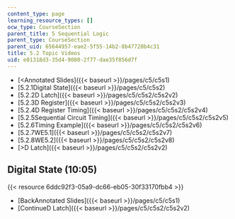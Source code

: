 ```yaml
---
content_type: page
learning_resource_types: []
ocw_type: CourseSection
parent_title: 5 Sequential Logic
parent_type: CourseSection
parent_uid: 65644957-eae2-5f55-14b2-8b47728b4c31
title: 5.2 Topic Videos
uid: e01318d3-35d4-9080-2f77-dae35f856d7f
---
```


*   [\<Annotated Slides]({{< baseurl >}}/pages/c5/c5s1)
*   [5.2.1Digital State]({{< baseurl >}}/pages/c5/c5s2)
*   [5.2.2D Latch]({{< baseurl >}}/pages/c5/c5s2/c5s2v2)
*   [5.2.3D Register]({{< baseurl >}}/pages/c5/c5s2/c5s2v3)
*   [5.2.4D Register Timing]({{< baseurl >}}/pages/c5/c5s2/c5s2v4)
*   [5.2.5Sequential Circuit Timing]({{< baseurl >}}/pages/c5/c5s2/c5s2v5)
*   [5.2.6Timing Example]({{< baseurl >}}/pages/c5/c5s2/c5s2v6)
*   [5.2.7WE5.1]({{< baseurl >}}/pages/c5/c5s2/c5s2v7)
*   [5.2.8WE5.2]({{< baseurl >}}/pages/c5/c5s2/c5s2v8)
*   [\>D Latch]({{< baseurl >}}/pages/c5/c5s2/c5s2v2)

Digital State (10:05)
---------------------

{{< resource 6ddc92f3-05a9-dc66-eb05-30f33170fbb4 >}}

*   [BackAnnotated Slides]({{< baseurl >}}/pages/c5/c5s1)
*   [ContinueD Latch]({{< baseurl >}}/pages/c5/c5s2/c5s2v2)
